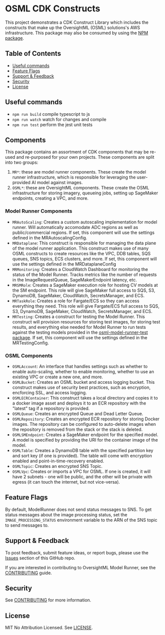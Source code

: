 # OSML CDK Constructs

This project demonstrates a CDK Construct Library which includes the constructs that make up the OversightML (OSML) solutions's AWS infrastructure. This package may also be consumed by using the [NPM package](https://www.npmjs.com/package/osml-cdk-constructs).

## Table of Contents

* [Useful commands](#useful-commands)
* [Feature Flags](#feature-flags)
* [Support & Feedback](#support--feedback)
* [Security](#security)
* [License](#license)

## Useful commands

* `npm run build`   compile typescript to js
* `npm run watch`   watch for changes and compile
* `npm run test`    perform the jest unit tests

## Components

This package contains an assortment of CDK components that may be re-used and re-purposed for your own projects. These components are split into two groups:

1. `MR*`: these are model runner components. These create the model runner infrastructure, which is responsible for leveraging the user-provided AI model against images.
2. `OSML*`: these are OversightML components. These create the OSML infrastructure for storing imagery, queueing jobs, setting up SageMaker endpoints, creating a VPC, and more.

### Model Runner Components

* `MRAutoScaling`: Creates a custom autoscaling implementation for model runner. Will automatically accomodate ADC regions as well as public/commercial regions. If set, this component will use the settings defined in the MRAutoscalingConfig.
* `MRDataplane`: This construct is responsible for managing the data plane of the model runner application. This construct makes use of many OSML constructs to create resources like the VPC, DDB tables, SQS queues, SNS topics, ECS clusters, and more. If set, this component will use the settings defined in the MRDataplaneConfig
* `MRMonitoring`: Creates a CloudWatch Dashboard for monitoring the status of the Model Runner. Tracks metrics like the number of requests in the ImageRequestQueue, SageMakerEndpoint latency, etc.
* `MRSMRole`: Creates a SageMaker execution role for hosting CV models at the SM endpoint. This role will give SageMaker full access to SQS, S3, DynamoDB, SageMaker, CloudWatch, SecretsManager, and ECS.
* `MRTaskRole`: Creates a role for Fargate/ECS so they can access everything they need. This role will give Fargate/ECS full access to SQS, S3, DynamoDB, SageMaker, CloudWatch, SecretsManager, and ECS.
* `MRTesting`: Creates a construct for testing the Model Runner. This construct will provision resources for storing test images, for storing test results, and everything else needed for Model Runner to run tests against the testing models provided in the [osml-model-runner-test package](https://github.com/aws-solutions-library-samples/osml-model-runner-test). If set, this component will use the settings defined in the MRTestingConfig.

### OSML Components

* `OSMLAccount`: An interface that handles settings such as whether to enable auto-scaling, whether to enable monitoring, whether to use an existing VPC or create a new one, and more.
* `OSMLBucket`: Creates an OSML bucket and access logging bucket. This construct makes use of security best practices, such as encryption, encforcing SSL, and access logging.
* `OSMLECRContainer`: This construct takes a local directory and copies it to a docker image asset and deploys it to an ECR repository with the "latest" tag if a repository is provided.
* `OSMLQueue`: Creates an encrypted Queue and Dead Letter Queue.
* `OSMLRepository`: Creates an encrypted ECR repository for storing Docker images. The repository can be configured to auto-delete images when the repository is removed from the stack or the stack is deleted.
* `OSMLSMEndpoint`: Creates a SageMaker endpoint for the specified model. A model is specified by providing the URI for the container image of the model.
* `OSMLTable`: Creates a DynamoDB table with the specified partition key and sort key (if one is provided). The table will come with encryption enabled and point-in-time-recovery enabled.
* `OSMLTopic`: Creates an encrypted SNS Topic.
* `OSMLVpc`: Creates or imports a VPC for OSML. If one is created, it will have 2 subnets - one will be public, and the other will be private with egress (it can touch the internet, but not vice-versa).

## Feature Flags

By default, ModelRunner does not send status messages to SNS. To get status messages about the image processing status,
set the `IMAGE_PROCESSING_STATUS` environment variable to the ARN of the SNS topic to send messages to.

## Support & Feedback

To post feedback, submit feature ideas, or report bugs, please use the [Issues](https://github.com/aws-solutions-library-samples/osml-cdk-constructs/issues) section of this GitHub repo.

If you are interested in contributing to OversightML Model Runner, see the [CONTRIBUTING](CONTRIBUTING.md) guide.

## Security

See [CONTRIBUTING](CONTRIBUTING.md#security-issue-notifications) for more information.

## License

MIT No Attribution Licensed. See [LICENSE](LICENSE).
